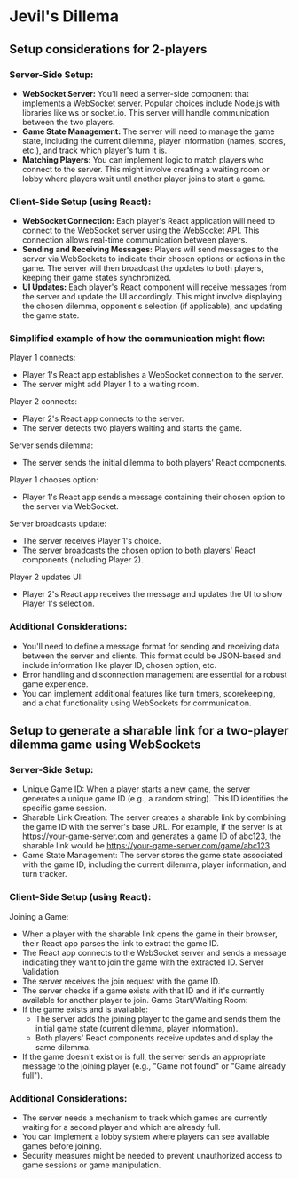 # Jevil's Dillema

## Setup considerations for 2-players

### Server-Side Setup:

- **WebSocket Server:** You'll need a server-side component that implements a WebSocket server. Popular choices include Node.js with libraries like ws or socket.io. This server will handle communication between the two players.
- **Game State Management:** The server will need to manage the game state, including the current dilemma, player information (names, scores, etc.), and track which player's turn it is.
- **Matching Players:** You can implement logic to match players who connect to the server. This might involve creating a waiting room or lobby where players wait until another player joins to start a game.

### Client-Side Setup (using React):

- **WebSocket Connection:** Each player's React application will need to connect to the WebSocket server using the WebSocket API. This connection allows real-time communication between players.
- **Sending and Receiving Messages:** Players will send messages to the server via WebSockets to indicate their chosen options or actions in the game. The server will then broadcast the updates to both players, keeping their game states synchronized.
- **UI Updates:** Each player's React component will receive messages from the server and update the UI accordingly. This might involve displaying the chosen dilemma, opponent's selection (if applicable), and updating the game state.

### Simplified example of how the communication might flow:

Player 1 connects:

- Player 1's React app establishes a WebSocket connection to the server.
- The server might add Player 1 to a waiting room.

Player 2 connects:

- Player 2's React app connects to the server.
- The server detects two players waiting and starts the game.

Server sends dilemma:

- The server sends the initial dilemma to both players' React components.

Player 1 chooses option:

- Player 1's React app sends a message containing their chosen option to the server via WebSocket.

Server broadcasts update:

- The server receives Player 1's choice.
- The server broadcasts the chosen option to both players' React components (including Player 2).

Player 2 updates UI:

- Player 2's React app receives the message and updates the UI to show Player 1's selection.

### Additional Considerations:

- You'll need to define a message format for sending and receiving data between the server and clients. This format could be JSON-based and include information like player ID, chosen option, etc.
- Error handling and disconnection management are essential for a robust game experience.
- You can implement additional features like turn timers, scorekeeping, and a chat functionality using WebSockets for communication.

## Setup to generate a sharable link for a two-player dilemma game using WebSockets

### Server-Side Setup:

- Unique Game ID: When a player starts a new game, the server generates a unique game ID (e.g., a random string). This ID identifies the specific game session.
- Sharable Link Creation: The server creates a sharable link by combining the game ID with the server's base URL. For example, if the server is at https://your-game-server.com and generates a game ID of abc123, the sharable link would be https://your-game-server.com/game/abc123.
- Game State Management: The server stores the game state associated with the game ID, including the current dilemma, player information, and turn tracker.

### Client-Side Setup (using React):

Joining a Game:
- When a player with the sharable link opens the game in their browser, their React app parses the link to extract the game ID.
- The React app connects to the WebSocket server and sends a message indicating they want to join the game with the extracted ID.
Server Validation
- The server receives the join request with the game ID.
- The server checks if a game exists with that ID and if it's currently available for another player to join.
Game Start/Waiting Room:
- If the game exists and is available:
  - The server adds the joining player to the game and sends them the initial game state (current dilemma, player information).
  - Both players' React components receive updates and display the same dilemma.
- If the game doesn't exist or is full, the server sends an appropriate message to the joining player (e.g., "Game not found" or "Game already full").

### Additional Considerations:

- The server needs a mechanism to track which games are currently waiting for a second player and which are already full.
- You can implement a lobby system where players can see available games before joining.
- Security measures might be needed to prevent unauthorized access to game sessions or game manipulation.

